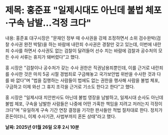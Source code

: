 # **제목: 홍준표 "일제시대도 아닌데 불법 체포·구속 남발…걱정 크다"**

  내용: 홍준표 대구시장은 "문재인 정부 때 수사권을 강제 조정하면서 소위 검수완박(검찰 수사권 완전 박탈)을 하는 바람에 내란죄 수사권은 경찰만 갖고 있는데, 이번에 내란죄 수사를 하면서 수사권도 없는 검찰이 달려들어 선수 치는 바람에 검찰과 공수처의 모든 수사 서류는 휴지가 돼버렸다"고 했다.

홍 시장은 "검찰이나 공수처가 갖는 수사 권한은 직권남용죄뿐인데, 이를 근거로 내란죄를 수사한 것은 마치 5공 시절 경범죄로 구금해놓고 국가보안법 위반을 수사한 것과 다를 바 없다"며 "법을 집행하는 사람들이 법에도 없는 권한을 행사해 사람을 불법 체포, 구금하고 이제 와선 그 휴지 조각을 근거로 기소도 한다고 한다"고 했다.

홍 시장은 "일제시대 치안판사도 아닌데 불법 영장을 남발하고, 일제시대 순사도 아닌데 불법 체포, 구속을 남발한 사람들은 나중에 어떤 가혹한 책임을 지려고 저러는지 걱정이 크다"며 "유일하게 구속 기간 연장 결정을 기각한 판사들만 적법 절차대로 한다. 정치가 혼돈이더니, 이제 수사기관, 사법부까지 혼돈 상태"라고 했다.

  **날짜: 2025년 01월 26일 오후 2시 10분**